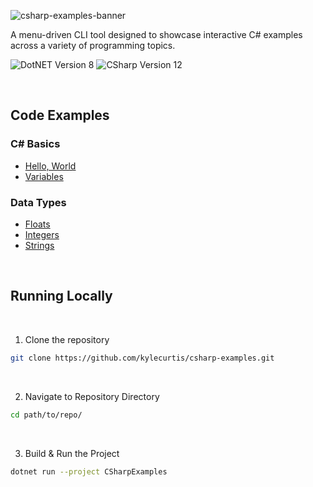 ![csharp-examples-banner](https://github.com/kylecurtis/csharp-examples/assets/30717363/e0d16b13-7dba-43c4-9989-d940a43ec91b)

A menu-driven CLI tool designed to showcase interactive C# examples across a variety of programming topics.

![DotNET Version 8](https://img.shields.io/badge/.NET_Version-8-purple) ![CSharp Version 12](https://img.shields.io/badge/C_Sharp_Version-12-purple)

<br>

## Code Examples

### C# Basics

- [Hello, World](https://github.com/kylecurtis/csharp-examples/blob/main/CSharpExamples/01-Basics/HelloWorld.cs)
- [Variables](https://github.com/kylecurtis/csharp-examples/blob/main/CSharpExamples/01-Basics/Variables.cs)

### Data Types

- [Floats](https://github.com/kylecurtis/csharp-examples/blob/main/CSharpExamples/02-Data-Types/Floats.cs)
- [Integers](https://github.com/kylecurtis/csharp-examples/blob/main/CSharpExamples/02-Data-Types/Integers.cs)
- [Strings](https://github.com/kylecurtis/csharp-examples/blob/main/CSharpExamples/02-Data-Types/Strings.cs)

<br>

## Running Locally

<br>

1. Clone the repository

```bash
git clone https://github.com/kylecurtis/csharp-examples.git
```

<br>

2. Navigate to Repository Directory

```bash
cd path/to/repo/
```

<br>

3. Build & Run the Project

```bash
dotnet run --project CSharpExamples
```
